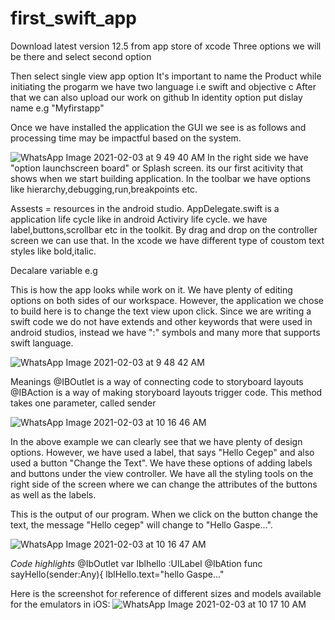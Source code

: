 # first_swift_app
Download latest version 12.5 from app store of xcode
Three options we will be there and select second option

Then select single view app option
It's important to name the Product while initiating the progarm
we have two language i.e swift and objective c
After that we can also upload our work on github
In identity option put dislay name e.g "Myfirstapp"

Once we have installed the application the GUI we see is as follows and processing time may be impactful based on the system.

![WhatsApp Image 2021-02-03 at 9 49 40 AM](https://user-images.githubusercontent.com/75639402/106835519-76745e80-6665-11eb-94ec-6b7b02d8ea36.jpeg)
In the right side we have "option launchscreen board" or Splash screen. its our first acitivity that shows when we start building application.
In the toolbar we have options like hierarchy,debugging,run,breakpoints etc.



Assests = resources in the android studio.
AppDelegate.swift is a application life cycle like in android Activiry life cycle.
we have label,buttons,scrollbar etc in the toolkit. By drag and drop on the controller screen we can use that.
In the xcode we have different type of coustom text styles like bold,italic.

Decalare variable e.g 

This is how the app looks while work on it. We have plenty of editing options on both sides of our workspace. However, the application we chose to build here is to change the text view upon click. Since we are writing a swift code we do not have extends and other keywords that were used in android studios, instead we have ":" symbols and many more that supports swift language.

![WhatsApp Image 2021-02-03 at 9 48 42 AM](https://user-images.githubusercontent.com/75639402/106776165-d0e3cf80-6611-11eb-9586-a495496ff4bf.jpeg)

Meanings
@IBOutlet is a way of connecting code to storyboard layouts
@IBAction is a way of making storyboard layouts trigger code. This method takes one parameter, called sender

![WhatsApp Image 2021-02-03 at 10 16 46 AM](https://user-images.githubusercontent.com/75639402/106839283-e4bc1f80-666b-11eb-8141-f837b41c9930.jpeg)

In the above example we can clearly see that we have plenty of design options. However, we have used a label, that says "Hello Cegep" and also used a button "Change the Text".
We have these options of adding labels and buttons under the view controller. We have all the styling tools on the right side of the screen where we can change the attributes of the buttons as well as the labels.

This is the output of our program. When we click on the button change the text, the message "Hello cegep" will change to "Hello Gaspe...".


![WhatsApp Image 2021-02-03 at 10 16 47 AM](https://user-images.githubusercontent.com/74370312/106837207-6c079400-6668-11eb-9c8c-5238abc7a8bd.jpeg)


_*Code highlights*_
@IbOutlet var lblhello :UILabel
@IbAtion  func sayHello(sender:Any){
lblHello.text="hello Gaspe..."

Here is the screenshot for reference of different sizes and models available for the emulators in iOS:
![WhatsApp Image 2021-02-03 at 10 17 10 AM](https://user-images.githubusercontent.com/74370241/106775856-855d1000-6669-11eb-8a25-5084027362f2.jpeg)





